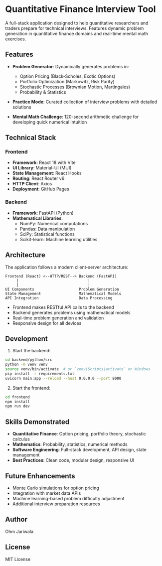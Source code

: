 # Quantitative Finance Interview Tool

A full-stack application designed to help quantitative researchers and traders prepare for technical interviews. Features dynamic problem generation in quantitative finance domains and real-time mental math exercises.

## Features

- **Problem Generator**: Dynamically generates problems in:
  - Option Pricing (Black-Scholes, Exotic Options)
  - Portfolio Optimization (Markowitz, Risk Parity)
  - Stochastic Processes (Brownian Motion, Martingales)
  - Probability & Statistics

- **Practice Mode**: Curated collection of interview problems with detailed solutions

- **Mental Math Challenge**: 120-second arithmetic challenge for developing quick numerical intuition

## Technical Stack

### Frontend
- **Framework**: React 18 with Vite
- **UI Library**: Material-UI (MUI)
- **State Management**: React Hooks
- **Routing**: React Router v6
- **HTTP Client**: Axios
- **Deployment**: GitHub Pages

### Backend
- **Framework**: FastAPI (Python)
- **Mathematical Libraries**:
  - NumPy: Numerical computations
  - Pandas: Data manipulation
  - SciPy: Statistical functions
  - Scikit-learn: Machine learning utilities

## Architecture

The application follows a modern client-server architecture:

```
Frontend (React) <--HTTP/REST--> Backend (FastAPI)
     |                               |
     |                               |
UI Components                    Problem Generation
State Management                 Mathematical Models
API Integration                  Data Processing
```

- Frontend makes RESTful API calls to the backend
- Backend generates problems using mathematical models
- Real-time problem generation and validation
- Responsive design for all devices

## Development

1. Start the backend:
```bash
cd backend/python/src
python -m venv venv
source venv/bin/activate  # or `venv\Scripts\activate` on Windows
pip install -r requirements.txt
uvicorn main:app --reload --host 0.0.0.0 --port 8000
```

2. Start the frontend:
```bash
cd frontend
npm install
npm run dev
```

## Skills Demonstrated

- **Quantitative Finance**: Option pricing, portfolio theory, stochastic calculus
- **Mathematics**: Probability, statistics, numerical methods
- **Software Engineering**: Full-stack development, API design, state management
- **Best Practices**: Clean code, modular design, responsive UI

## Future Enhancements

- Monte Carlo simulations for option pricing
- Integration with market data APIs
- Machine learning-based problem difficulty adjustment
- Additional interview preparation resources

## Author

Ohm Jariwala

## License

MIT License 